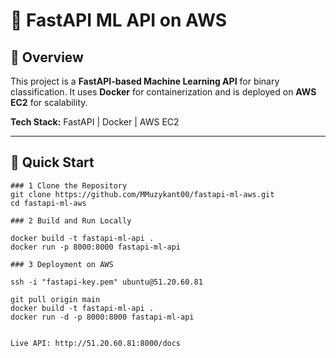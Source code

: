 # 🚀 FastAPI ML API on AWS  

## 📌 Overview  
This project is a **FastAPI-based Machine Learning API** for binary classification. It uses **Docker** for containerization and is deployed on **AWS EC2** for scalability.  

**Tech Stack:** FastAPI | Docker | AWS EC2  

---

## 🚀 Quick Start  



```
### 1 Clone the Repository  
git clone https://github.com/MMuzykant00/fastapi-ml-aws.git
cd fastapi-ml-aws

### 2 Build and Run Locally

docker build -t fastapi-ml-api .
docker run -p 8000:8000 fastapi-ml-api

### 3 Deployment on AWS

ssh -i "fastapi-key.pem" ubuntu@51.20.60.81

git pull origin main
docker build -t fastapi-ml-api .
docker run -d -p 8000:8000 fastapi-ml-api


Live API: http://51.20.60.81:8000/docs


